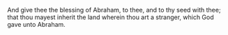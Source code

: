 And give thee the blessing of Abraham, to thee, and to thy seed with thee; that thou mayest inherit the land wherein thou art a stranger, which God gave unto Abraham.
